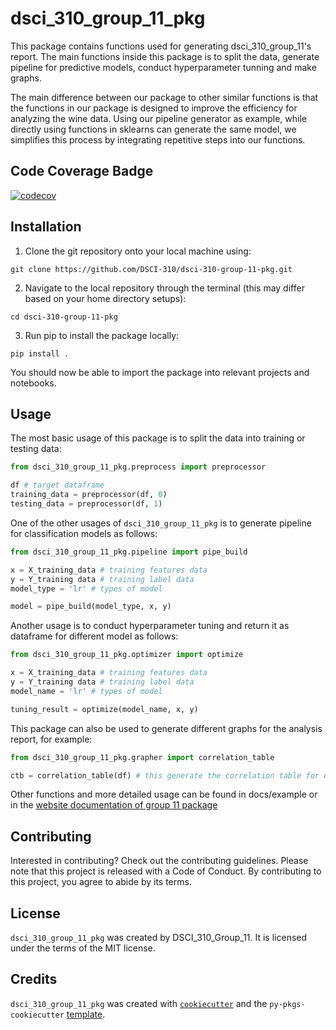# dsci_310_group_11_pkg

This package contains functions used for generating dsci_310_group_11's report. The main functions inside this package is to 
split the data, generate pipeline for predictive models, conduct hyperparameter tunning and make graphs.

The main difference between our package to other similar functions is that the functions in our package is designed to improve the efficiency for analyzing the wine data. Using our pipeline generator as example, while directly using functions in sklearns can generate the same model, we simplifies this process by integrating repetitive steps into our functions. 

## Code Coverage Badge

[![codecov](https://codecov.io/gh/DSCI-310/dsci-310-group-11-pkg/branch/main/graph/badge.svg?token=e9QSz5vHox)](https://codecov.io/gh/DSCI-310/dsci-310-group-11-pkg)

## Installation

1. Clone the git repository onto your local machine using:
```
git clone https://github.com/DSCI-310/dsci-310-group-11-pkg.git
```

2. Navigate to the local repository through the terminal (this may differ based on your home directory setups):
```
cd dsci-310-group-11-pkg
```

3. Run pip to install the package locally:
```
pip install .
```

You should now be able to import the package into relevant projects and notebooks.

## Usage

The most basic usage of this package is to split the data into training or testing data:

```python
from dsci_310_group_11_pkg.preprocess import preprocessor

df # target dataframe
training_data = preprocessor(df, 0)
testing_data = preprocessor(df, 1)
```

One of the other usages of `dsci_310_group_11_pkg` is to generate pipeline for classification models as follows:

```python
from dsci_310_group_11_pkg.pipeline import pipe_build

x = X_training_data # training features data
y = Y_training data # training label data
model_type = 'lr' # types of model

model = pipe_build(model_type, x, y)

```
Another usage is to conduct hyperparameter tuning and return it as dataframe for different model as follows:

```python
from dsci_310_group_11_pkg.optimizer import optimize

x = X_training_data # training features data
y = Y_training data # training label data
model_name = 'lr' # types of model

tuning_result = optimize(model_name, x, y)
```

This package can also be used to generate different graphs for the analysis report, for example: 

```python
from dsci_310_group_11_pkg.grapher import correlation_table

ctb = correlation_table(df) # this generate the correlation table for dataframe df
```
Other functions and more detailed usage can be found in docs/example or in the [website documentation of group 11 package](https://dsci-310-group11-pkg.readthedocs.io/en/latest/index.html) 

## Contributing

Interested in contributing? Check out the contributing guidelines. Please note that this project is released with a Code of Conduct. By contributing to this project, you agree to abide by its terms.

## License

`dsci_310_group_11_pkg` was created by DSCI_310_Group_11. It is licensed under the terms of the MIT license.

## Credits

`dsci_310_group_11_pkg` was created with [`cookiecutter`](https://cookiecutter.readthedocs.io/en/latest/) and the `py-pkgs-cookiecutter` [template](https://github.com/py-pkgs/py-pkgs-cookiecutter).
